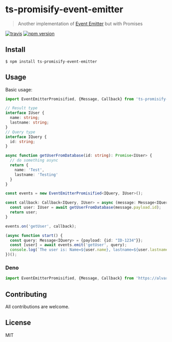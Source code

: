 # ts-promisify-event-emitter
> Another implementation of [Event Emitter](https://nodejs.org/api/events.html) but with Promises

[![travis](https://travis-ci.org/AlvaroBernalG/ts-promisify-event-emitter.svg?branch=master)](https://travis-ci.org/AlvaroBernalG/ts-promisify-event-emitter.svg?branch=master) [![npm version](https://badge.fury.io/js/ts-promisify-event-emitter.svg)](https://badge.fury.io/js/ts-promisify-event-emitter)


## Install
```
$ npm install ts-promisify-event-emitter
```

## Usage

Basic usage:

```ts
import EventEmitterPromisified, {Message, Callback} from 'ts-promisify-event-emitter';

// Result type
interface IUser {
  name: string;
  lastname: string;
}
// Query type
interface IQuery {
  id: string;
}

async function getUserFromDatabase(id: string): Promise<IUser> {
  // do something async
  return {
    name: 'Test',
    lastname: 'Testing'
  }
}

const events = new EventEmitterPromisified<IQuery, IUser>();

const callback: Callback<IQuery, IUser> = async (message: Message<IQuery>): Promise<IUser> => {
  const user: IUser = await getUserFromDatabase(message.payload.id);
  return user;
}

events.on('getUser', callback);

(async function start() {
  const query: Message<IQuery> = {payload: {id: "ID-1234"}};
  const [user] = await events.emit('getUser', query);
  console.log(`The user is: Name=${user.name}, lastname=${user.lastname}.`);
})();
```

### Deno
```ts
import EventEmitterPromisified, {Message, Callback} from 'https://alvarobg.com/deno/ts_promisify_event_emitter/1.1.10/index.ts';


```
## Contributing

All contributions are welcome.

## License

MIT
